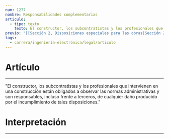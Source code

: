 ```yaml
---
num: 1277
nombre: Responsabilidades complementarias
articulo:
  - tipo: texto
    texto: El constructor, los subcontratistas y los profesionales que intervienen en una construcción están obligados a observar las normas administrativas y son responsables, incluso frente a terceros, de cualquier daño producido por el incumplimiento de tales disposiciones.
previo: "[[Sección 2, Disposiciones especiales para las obras|Sección 2, Disposiciones especiales para las obras]]"
tags:
  - carrera/ingeniería-electrónica/legal/articulo
---
```

# Artículo
---
"El constructor, los subcontratistas y los profesionales que intervienen en una construcción están obligados a observar las normas administrativas y son responsables, incluso frente a terceros, de cualquier daño producido por el incumplimiento de tales disposiciones."

# Interpretación
---
